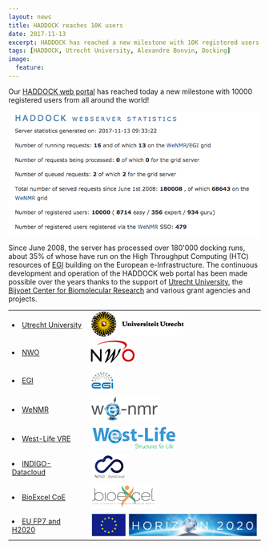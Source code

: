 ```yaml
---
layout: news
title: HADDOCK reaches 10K users
date: 2017-11-13
excerpt: HADDOCK has reached a new milestone with 10K registered users
tags: [HADDOCK, Utrecht University, Alexandre Bonvin, Docking]
image:
  feature:
---
```


Our <a href="http://haddock.science.uu.nl/services/HADDOCK2.2">HADDOCK web portal</a> has reached today a new milestone with 10000 registered users from all around the world!

<img align="center" src="/images/posts/HADDOCK-10K.png">

Since June 2008, the server has processed over 180'000 docking runs, about 35% of whose have run on the High Throughput Computing (HTC) resources of <a href="http://www.egi.eu">EGI</a> building on the European e-Infrastructure. The continuous development and operation of the HADDOCK web portal has been made possible over the years thanks to the support of <a href="http://www.uu.nl">Utrecht University</a>, the <a href="http://bijvoet-center.eu">Bijvoet Center for Biomolecular Research</a> and various grant agencies and projects.

<table>
   <tr><td><li><a href="http://www.uu.nl">Utrecht University</a></td>
       <td><img src="/images/UU_logo-small.png"></td>
   </tr>
   <tr><td><li><a href="http://www.nwo.nl">NWO</a></td>
       <td><img src="/images/NWO_logo-small.png"></td>
   </tr>
   <tr><td><li><a href="http://www.egi.eu">EGI</a></td>
       <td><img src="/images/EGI_logo-small.png"></td>
   </tr>
   <tr><td><li><a href="http://www.wenmr.eu">WeNMR</a></td>
       <td><img src="/images/WeNMR_logo-small.png"></td>
   </tr>
   <tr><td><li><a href="http://www.west-life.eu">West-Life VRE</a></td>
       <td><img src="/images/West-Life_logo-small.png"></td>
   </tr>
   <tr><td><li><a href="http://www.indigo-datacloud.eu">INDIGO-Datacloud</a></td>
       <td><img src="/images/INDIGO_logo-small.png"></td>
   </tr>
   <tr><td><li><a href="http://www.bioexcel.eu">BioExcel CoE</a></td>
       <td><img src="/images/BioExcel_logo-small.png"></td>
   </tr>
   <tr><td><li><a href="http://ec.europa.eu/programmes/horizon2020/en/h2020-section/research-infrastructures-including-e-infrastructures">EU FP7 and H2020</a></td>
       <td><img src="/images/H2020_logo-small.png"></td>
   </tr>
</table>





